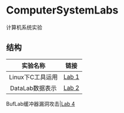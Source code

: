 # ComputerSystemLabs

计算机系统实验

## 结构

实验名称|链接
:-:|:-:
Linux下C工具运用|[Lab 1](./lab1)
DataLab数据表示|[Lab 2](./lab2)

BufLab缓冲器漏洞攻击|[Lab 4](./lab4)
